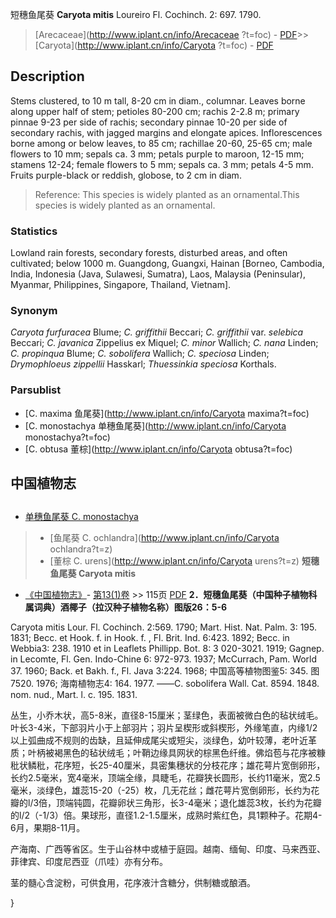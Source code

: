 短穗鱼尾葵 **Caryota mitis** Loureiro Fl. Cochinch. 2: 697. 1790.

> [Arecaceae](http://www.iplant.cn/info/Arecaceae ?t=foc) - [PDF](http://iplant.cn/foc/pdf/Arecaceae.pdf)>>[Caryota](http://www.iplant.cn/info/Caryota ?t=foc) - [PDF](http://www.iplant.cn/foc/pdf/Caryota.pdf)

## Description

Stems clustered, to 10 m tall, 8-20 cm in diam., columnar. Leaves borne along upper half of stem; petioles 80-200 cm; rachis 2-2.8 m; primary pinnae 9-23 per side of rachis; secondary pinnae 10-20 per side of secondary rachis, with jagged margins and elongate apices. Inflorescences borne among or below leaves, to 85 cm; rachillae 20-60, 25-65 cm; male flowers to 10 mm; sepals ca. 3 mm; petals purple to maroon, 12-15 mm; stamens 12-24; female flowers to 5 mm; sepals ca. 3 mm; petals 4-5 mm. Fruits purple-black or reddish, globose, to 2 cm in diam.
> Reference: 
> This species is widely planted as an ornamental.This species is widely planted as an ornamental.

### Statistics
Lowland rain forests, secondary forests, disturbed areas, and often cultivated; below 1000 m. Guangdong, Guangxi, Hainan [Borneo, Cambodia, India, Indonesia (Java, Sulawesi, Sumatra), Laos, Malaysia (Peninsular), Myanmar, Philippines, Singapore, Thailand, Vietnam].

### Synonym
*Caryota furfuracea* Blume; *C. griffithii* Beccari; *C. griffithii* var. *selebica* Beccari; *C. javanica* Zippelius ex Miquel; *C. minor* Wallich; *C. nana* Linden; *C. propinqua* Blume; *C. sobolifera* Wallich; *C. speciosa* Linden; *Drymophloeus zippellii* Hasskarl; *Thuessinkia speciosa* Korthals.

### Parsublist

* [C.  maxima  鱼尾葵](http://www.iplant.cn/info/Caryota maxima?t=foc)
* [C.  monostachya  单穗鱼尾葵](http://www.iplant.cn/info/Caryota monostachya?t=foc)
* [C.  obtusa  董棕](http://www.iplant.cn/info/Caryota obtusa?t=foc)

## 中国植物志
## 
* [单穗鱼尾葵  C.  monostachya](Caryota-monostachya-单穗鱼尾葵.md)
> * [鱼尾葵  C.  ochlandra](http://www.iplant.cn/info/Caryota ochlandra?t=z)
> * [董棕  C.  urens](http://www.iplant.cn/info/Caryota urens?t=z)
**短穗鱼尾葵 Caryota mitis**

* [《中国植物志》](http://www.iplant.cn/frps)- [第13(1)卷](http://www.iplant.cn/frps/vol/13(1)) >> 115页 [PDF](http://www.iplant.cn/frps/pdf/13(1)/115.pdf)
**2．短穗鱼尾葵（中国种子植物科属词典）酒椰子（拉汉种子植物名称）图版26：5-6**

Caryota mitis Lour. Fl. Cochinch. 2:569. 1790; Mart. Hist. Nat. Palm. 3: 195. 1831; Becc. et Hook. f. in Hook. f. , Fl. Brit. Ind. 6:423. 1892; Becc. in Webbia3: 238. 1910 et in Leaflets Phillipp. Bot. 8: 3 020-3021. 1919; Gagnep. in Lecomte, Fl. Gen. Indo-Chine 6: 972-973. 1937; McCurrach, Pam. World 37. 1960; Back. et Bakh. f., Fl. Java 3:224. 1968; 中国高等植物图鉴5: 345. 图7520. 1976; 海南植物志4: 164. 1977. ——C. sobolifera Wall. Cat. 8594. 1848. nom. nud., Mart. l. c. 195. 1831.

丛生，小乔木状，高5-8米，直径8-15厘米；茎绿色，表面被微白色的毡状绒毛。叶长3-4米，下部羽片小于上部羽片；羽片呈楔形或斜楔形，外缘笔直，内缘1/2以上弧曲成不规则的齿缺，且延伸成尾尖或短尖，淡绿色，幼叶较薄，老叶近革质；叶柄被褐黑色的毡状绒毛；叶鞘边缘具网状的棕黑色纤维。佛焰苞与花序被糠秕状鳞秕，花序短，长25-40厘米，具密集穗状的分枝花序；雄花萼片宽倒卵形，长约2.5毫米，宽4毫米，顶端全缘，具睫毛，花瓣狭长圆形，长约11毫米，宽2.5毫米，淡绿色，雄蕊15-20（-25）枚，几无花丝；雌花萼片宽倒卵形，长约为花瓣的l/3倍，顶端钝圆，花瓣卵状三角形，长3-4毫米；退化雄蕊3枚，长约为花瓣的l/2（-1/3）倍。果球形，直径1.2-1.5厘米，成熟时紫红色，具1颗种子。花期4-6月，果期8-11月。

产海南、广西等省区。生于山谷林中或植于庭园。越南、缅甸、印度、马来西亚、菲律宾、印度尼西亚（爪哇）亦有分布。

茎的髓心含淀粉，可供食用，花序液汁含糖分，供制糖或酿酒。

}